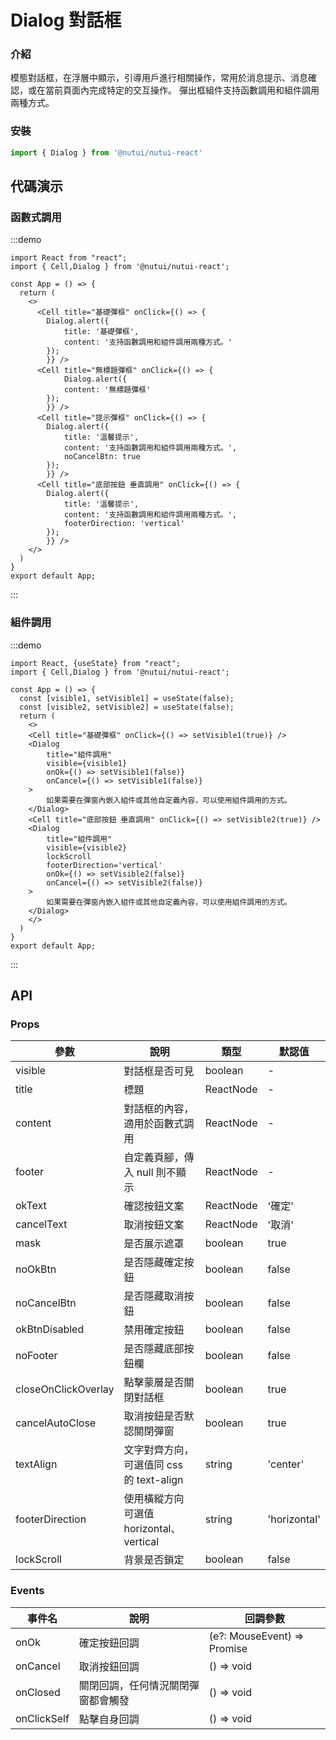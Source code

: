 #  Dialog 對話框

### 介紹

模態對話框，在浮層中顯示，引導用戶進行相關操作，常用於消息提示、消息確認，或在當前頁面內完成特定的交互操作。
彈出框組件支持函數調用和組件調用兩種方式。

### 安裝

```js
import { Dialog } from '@nutui/nutui-react'
```


## 代碼演示

### 函數式調用

:::demo

```tsx
import React from "react";
import { Cell,Dialog } from '@nutui/nutui-react';

const App = () => {
  return (
    <>
      <Cell title="基礎彈框" onClick={() => {
        Dialog.alert({
            title: '基礎彈框',
            content: '支持函數調用和組件調用兩種方式。'
        });
        }} />
      <Cell title="無標題彈框" onClick={() => {
            Dialog.alert({
            content: '無標題彈框'
        });
        }} />
      <Cell title="提示彈框" onClick={() => {
        Dialog.alert({
            title: '溫馨提示',
            content: '支持函數調用和組件調用兩種方式。',
            noCancelBtn: true
        });
        }} />
      <Cell title="底部按鈕 垂直調用" onClick={() => {
        Dialog.alert({
            title: '溫馨提示',
            content: '支持函數調用和組件調用兩種方式。',
            footerDirection: 'vertical'
        });
        }} />
    </>
  )
}
export default App;
```

:::

### 組件調用

:::demo

```tsx
import React, {useState} from "react";
import { Cell,Dialog } from '@nutui/nutui-react';

const App = () => {
  const [visible1, setVisible1] = useState(false);
  const [visible2, setVisible2] = useState(false);
  return (
    <>
    <Cell title="基礎彈框" onClick={() => setVisible1(true)} />
    <Dialog 
        title="組件調用"
        visible={visible1}
        onOk={() => setVisible1(false)}
        onCancel={() => setVisible1(false)}
    >
        如果需要在彈窗內嵌入組件或其他自定義內容，可以使用組件調用的方式。
    </Dialog>
    <Cell title="底部按鈕 垂直調用" onClick={() => setVisible2(true)} />
    <Dialog 
        title="組件調用"
        visible={visible2}
        lockScroll
        footerDirection='vertical'
        onOk={() => setVisible2(false)}
        onCancel={() => setVisible2(false)}
    >
        如果需要在彈窗內嵌入組件或其他自定義內容，可以使用組件調用的方式。
    </Dialog>
    </>
  )
}
export default App;
```

:::

## API

### Props

| 參數         | 說明                             | 類型   | 默認值           |
|--------------|----------------------------------|--------|------------------|
| visible         |對話框是否可見             | boolean | -                |
| title        | 標題                         | ReactNode | -                |
| content         | 對話框的內容，適用於函數式調用 | ReactNode | -                |
| footer | 自定義頁腳，傳入 null 則不顯示     | ReactNode | - |
| okText          | 確認按鈕文案                        | ReactNode | '確定'              |
| cancelText          | 取消按鈕文案                        | ReactNode | '取消'              |
| mask          | 是否展示遮罩                        | boolean | true              |
| noOkBtn          | 是否隱藏確定按鈕                        | boolean | false              |
| noCancelBtn          | 是否隱藏取消按鈕                        | boolean | false              |
| okBtnDisabled          | 禁用確定按鈕                        | boolean | false              |
| noFooter          | 是否隱藏底部按鈕欄                        | boolean | false              |
| closeOnClickOverlay          | 點擊蒙層是否關閉對話框                        | boolean | true              |
| cancelAutoClose          | 取消按鈕是否默認關閉彈窗                        | boolean | true              |
| textAlign          | 文字對齊方向，可選值同 css 的 text-align                        | string | 'center'              |
| footerDirection          | 使用橫縱方向 可選值 horizontal、vertical                        | string | 'horizontal'              |
| lockScroll          | 背景是否鎖定                        | boolean | false              |

### Events

| 事件名 | 說明           | 回調參數     |
|--------|----------------|--------------|
| onOk  | 確定按鈕回調 | (e?: MouseEvent) => Promise | void |
| onCancel  | 取消按鈕回調 | () => void |
| onClosed  | 關閉回調，任何情況關閉彈窗都會觸發 | () => void |
| onClickSelf  | 點擊自身回調 | () => void |
